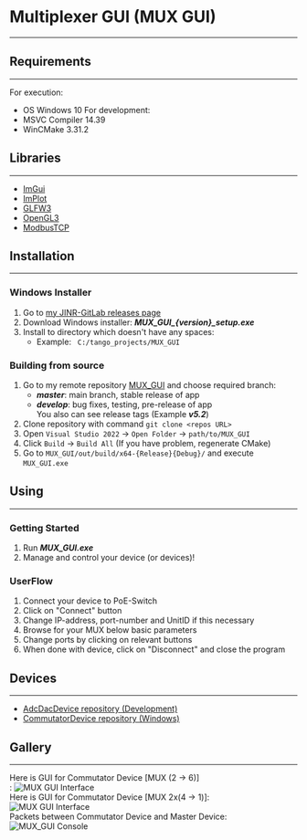 # Multiplexer GUI (MUX GUI)
_________________________________________________________________________________

## Requirements
_________________________________________________________________________________________
For execution:
- OS Windows 10
For development:
- MSVC Compiler 14.39
- WinCMake 3.31.2

## Libraries
________________________________________________________________________________________
- [ImGui](https://github.com/ocornut/imgui)
- [ImPlot](https://github.com/epezent/implot)
- [GLFW3](https://www.glfw.org/)
- [OpenGL3](https://www.opengl.org/)
- [ModbusTCP](https://www.simplymodbus.ca/TCP.htm)

## Installation
_____________________________________________________________________________________________________
### Windows Installer
1. Go to [my JINR-GitLab releases page](https://git.jinr.ru/SanchezRIwork/MUX_GUI/-/releases)
2. Download Windows installer: ***MUX_GUI_{version}_setup.exe***
3. Install to directory which doesn't have any spaces:
   - Example: ``` C:/tango_projects/MUX_GUI```
### Building from source
1. Go to my remote repository [MUX_GUI](https://git.jinr.ru/SanchezRIwork/MUX_GUI/-/tree/master?ref_type=heads) and choose required branch:
   - ***master***: main branch, stable release of app
   - ***develop***: bug fixes, testing, pre-release of app <br>
   You also can see release tags (Example ***v5.2***)
2. Clone repository with command ```git clone <repos URL>```
3. Open ```Visual Studio 2022``` -> ```Open Folder``` -> ```path/to/MUX_GUI```
4. Click ```Build``` -> ```Build All``` (If you have problem, regenerate CMake)
5. Go to ```MUX_GUI/out/build/x64-{Release}{Debug}/``` and execute ```MUX_GUI.exe```

## Using
______________________________________________________________________________________________
### Getting Started
1. Run ***MUX_GUI.exe***
2. Manage and control your device (or devices)!
### UserFlow
1. Connect your device to PoE-Switch
2. Click on "Connect" button
3. Change IP-address, port-number and UnitID if this necessary
4. Browse for your MUX below basic parameters
5. Change ports by clicking on relevant buttons
6. When done with device, click on "Disconnect" and close the program

## Devices
______________________________________________________________________________________________
- [AdcDacDevice repository (Development)]()
- [CommutatorDevice repository (Windows)](https://git.jinr.ru/SanchezRIwork/CommutatorDevice)

## Gallery
______________________________________________________________________________________________
Here is GUI for Commutator Device [MUX (2 &rarr; 6)]<br>:
![MUX GUI Interface](./MUX_GUI/include/images/mux_gui_5.png "MUX GUI main Window")<br>
Here is GUI for Commutator Device [MUX 2x(4 &rarr; 1)]:<br>
![MUX GUI Interface](./MUX_GUI/include/images/mux_gui_6.png "MUX GUI main Window")<br>
Packets between Commutator Device and Master Device:<br>
![MUX_GUI Console](./MUX_GUI/include/images/packets_mux_gui.png "MUX GUI Console packets")<br>

